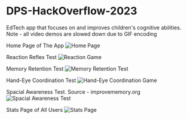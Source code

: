 # DPS-HackOverflow-2023
EdTech app that focuses on and improves children's cognitive abilities.
Note - all video demos are slowed down due to GIF encoding

Home Page of The App
![Home Page](Demo/Home.png "Home page")

Reaction Reflex Test
![Reaction Game](Demo/Reaction.gif "Reaction game")

Memory Retention Test
![Memory Retention Test](Demo/Memory.gif "Memory retention test")

Hand-Eye Coordination Test
![Hand-Eye Coordination Game](Demo/Hand%20eye%20cord.gif "Hand-eye-coordination game")

Spacial Awareness Test. Source - improvememory.org
![Spacial Awareness Test](Demo/Space.gif "Spacial awareness test")

Stats Page of All Users
![Stats Page](Demo/Stats.png "Stats page")
